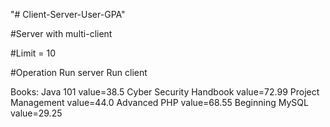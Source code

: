 "# Client-Server-User-GPA" 

#Server with multi-client

#Limit = 10

#Operation
	Run server
	Run client

Books:
    Java 101 value=38.5
    Cyber Security Handbook value=72.99
    Project Management value=44.0
    Advanced PHP value=68.55
    Beginning MySQL value=29.25
